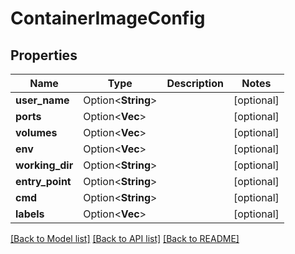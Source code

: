 # ContainerImageConfig

## Properties

Name | Type | Description | Notes
------------ | ------------- | ------------- | -------------
**user_name** | Option<**String**> |  | [optional]
**ports** | Option<**Vec<String>**> |  | [optional]
**volumes** | Option<**Vec<String>**> |  | [optional]
**env** | Option<**Vec<String>**> |  | [optional]
**working_dir** | Option<**String**> |  | [optional]
**entry_point** | Option<**String**> |  | [optional]
**cmd** | Option<**String**> |  | [optional]
**labels** | Option<**Vec<String>**> |  | [optional]

[[Back to Model list]](../README.md#documentation-for-models) [[Back to API list]](../README.md#documentation-for-api-endpoints) [[Back to README]](../README.md)


